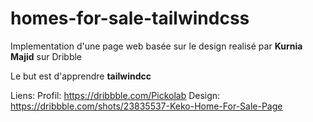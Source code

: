 # homes-for-sale-tailwindcss

Implementation d'une page web basée sur le design realisé par **Kurnia Majid** sur Dribble

Le but est d'apprendre **tailwindcc**

Liens:
Profil: https://dribbble.com/Pickolab
Design: https://dribbble.com/shots/23835537-Keko-Home-For-Sale-Page
